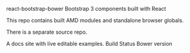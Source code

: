 react-bootstrap-bower
Bootstrap 3 components built with React

This repo contains built AMD modules and standalone browser globals.

There is a separate source repo.

A docs site with live editable examples.
Build Status Bower version